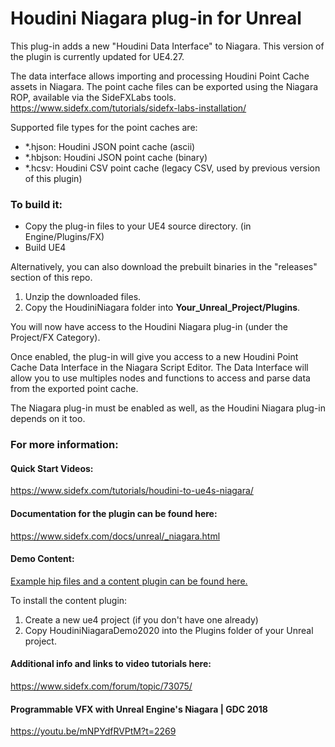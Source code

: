 # Houdini Niagara plug-in for Unreal

This plug-in adds a new "Houdini Data Interface" to Niagara.
This version of the plugin is currently updated for UE4.27.

The data interface allows importing and processing Houdini Point Cache assets in Niagara.
The point cache files can be exported using the Niagara ROP, available via the SideFXLabs tools.
https://www.sidefx.com/tutorials/sidefx-labs-installation/

Supported file types for the point caches are:
- *.hjson: Houdini JSON point cache (ascii)
- *.hbjson: Houdini JSON point cache (binary)
- *.hcsv: Houdini CSV point cache (legacy CSV, used by previous version of this plugin)

### To build it:
- Copy the plug-in files to your UE4 source directory. (in Engine/Plugins/FX)
- Build UE4

Alternatively, you can also download the prebuilt binaries in the "releases" section of this repo.
1. Unzip the downloaded files.
2. Copy the HoudiniNiagara folder into __Your_Unreal_Project/Plugins__.

You will now have access to the Houdini Niagara plug-in (under the Project/FX Category).

Once enabled, the plug-in will give you access to a new Houdini Point Cache Data Interface in the Niagara Script Editor. The Data Interface will allow you to use multiples nodes and functions to access and parse data from the exported point cache.

The Niagara plug-in must be enabled as well, as the Houdini Niagara plug-in depends on it too.

### For more information:
#### Quick Start Videos:
https://www.sidefx.com/tutorials/houdini-to-ue4s-niagara/

#### Documentation for the plugin can be found here:
https://www.sidefx.com/docs/unreal/_niagara.html

#### Demo Content:
[Example hip files and a content plugin can be found here.](https://drive.google.com/open?id=1yvTNEq-kaPeecJzP3C34xxGq2h_eQERX)

To install the content plugin:
1. Create a new ue4 project (if you don't have one already)
2. Copy HoudiniNiagaraDemo2020 into the Plugins folder of your Unreal project.

#### Additional info and links to video tutorials here:
https://www.sidefx.com/forum/topic/73075/

#### Programmable VFX with Unreal Engine's Niagara | GDC 2018
https://youtu.be/mNPYdfRVPtM?t=2269


